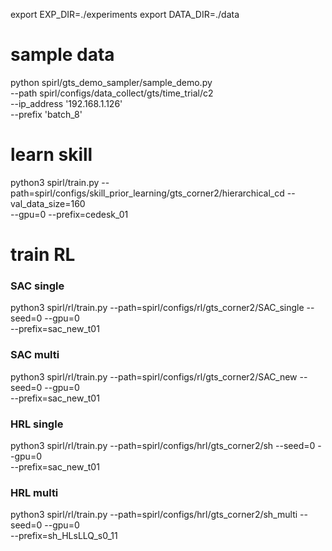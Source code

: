 


export EXP_DIR=./experiments
export DATA_DIR=./data

# sample data
python spirl/gts_demo_sampler/sample_demo.py \
    --path spirl/configs/data_collect/gts/time_trial/c2 \
    --ip_address '192.168.1.126' \
    --prefix 'batch_8'



# learn skill

python3 spirl/train.py --path=spirl/configs/skill_prior_learning/gts_corner2/hierarchical_cd --val_data_size=160 \
--gpu=0 --prefix=cedesk_01


# train RL

### SAC single
python3 spirl/rl/train.py --path=spirl/configs/rl/gts_corner2/SAC_single --seed=0 --gpu=0 \
--prefix=sac_new_t01

### SAC multi
python3 spirl/rl/train.py --path=spirl/configs/rl/gts_corner2/SAC_new --seed=0 --gpu=0 \
--prefix=sac_new_t01

### HRL single
python3 spirl/rl/train.py --path=spirl/configs/hrl/gts_corner2/sh --seed=0 --gpu=0 \
--prefix=sac_new_t01

### HRL multi
python3 spirl/rl/train.py --path=spirl/configs/hrl/gts_corner2/sh_multi --seed=0 --gpu=0 \
--prefix=sh_HLsLLQ_s0_11